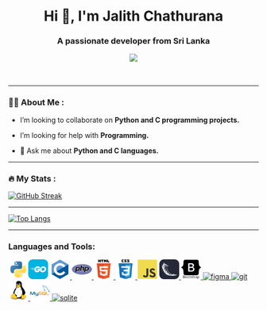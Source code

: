 <h1 align="center">Hi 👋, I'm Jalith Chathurana</h1>

<h3 align="center">A passionate developer from Sri Lanka</h3>

<div id="header" align="center">
  <img src="https://media.giphy.com/media/M9gbBd9nbDrOTu1Mqx/giphy.gif" width="100"/>
</div>

<p align="center"><img src="https://komarev.com/ghpvc/?username=Jalithc&style=flat-square&color=blue" alt=""/></p>

<p align="left"></p>

---

### :woman_technologist: About Me :
-  I’m looking to collaborate on **Python and C programming projects.**

-  I’m looking for help with **Programming.**

- 💬 Ask me about **Python and C languages.**

<p align="left">
</p>

---

### :fire: My Stats :
[![GitHub Streak](https://github-readme-streak-stats.herokuapp.com?user=Jalithc&theme=dark)](https://git.io/streak-stats)

---

[![Top Langs](https://github-readme-stats.vercel.app/api/top-langs/?username=Jalithc&layout=compact&theme=vision-friendly-dark)](https://github.com/anuraghazra/github-readme-stats)

---

<h3 align="left">Languages and Tools:</h3>
<p align="left"> <img src="https://raw.githubusercontent.com/devicons/devicon/master/icons/python/python-original.svg" alt="python" width="40" height="40"/><img src="https://github.com/tandpfun/skill-icons/blob/main/icons/GoLang.svg" alt="python" width="40" height="40"/> <a href="https://www.cprogramming.com/" target="_blank" rel="noreferrer"> <img src="https://raw.githubusercontent.com/devicons/devicon/master/icons/c/c-original.svg" alt="c" width="40" height="40"/> <img src="https://github.com/devicons/devicon/blob/6910f0503efdd315c8f9b858234310c06e04d9c0/icons/php/php-original.svg" alt="bootstrap" width="40" height="40"/a> <img src="https://raw.githubusercontent.com/devicons/devicon/master/icons/html5/html5-original-wordmark.svg" alt="html5" width="40" height="40"/> <a href="https://www.w3schools.com/css/" target="_blank" rel="noreferrer"> <img src="https://raw.githubusercontent.com/devicons/devicon/master/icons/css3/css3-original-wordmark.svg" alt="css3" width="40" height="40"/> </a><a href="https://developer.mozilla.org/en-US/docs/Web/JavaScript" target="_blank" rel="noreferrer"> <a href="https://www.w3.org/html/" target="_blank" rel="noreferrer"> </a> <img src="https://raw.githubusercontent.com/devicons/devicon/master/icons/javascript/javascript-original.svg" alt="javascript" width="40" height="40"/> </a> <a href="[https://getbootstrap.com](https://github.com/tandpfun/skill-icons/blob/main/icons/Bootstrap.svg)" target="_blank" rel="noreferrer">   <img src="https://github.com/tandpfun/skill-icons/blob/main/icons/Flask-Dark.svg" alt="bootstrap" width="40" height="40"/>  
<img src="https://raw.githubusercontent.com/devicons/devicon/master/icons/bootstrap/bootstrap-plain-wordmark.svg" alt="bootstrap" width="40" height="40"/>
  <a  <img src="https://raw.githubusercontent.com/devicons/devicon/master/icons/c/c-original.svg" alt="c" width="40" height="40"/> </a>  <a href="https://www.figma.com/" target="_blank" rel="noreferrer"> <img src="https://www.vectorlogo.zone/logos/figma/figma-icon.svg" alt="figma" width="40" height="40"/> </a> <a href="https://flask.palletsprojects.com/" target="_blank" rel="noreferrer"> </a> <a href="https://git-scm.com/" target="_blank" rel="noreferrer"> <img src="https://www.vectorlogo.zone/logos/git-scm/git-scm-icon.svg" alt="git" width="40" height="40"/> </a>  <a href="https://www.linux.org/" target="_blank" rel="noreferrer"> <img src="https://raw.githubusercontent.com/devicons/devicon/master/icons/linux/linux-original.svg" alt="linux" width="40" height="40"/> </a> <a href="https://www.mysql.com/" target="_blank" rel="noreferrer"> 
  <img src="https://raw.githubusercontent.com/devicons/devicon/master/icons/mysql/mysql-original-wordmark.svg" alt="mysql" width="40" height="40"/> </a> <a href="https://www.python.org" target="_blank" rel="noreferrer">  </a> <a href="https://www.sqlite.org/" target="_blank" rel="noreferrer"> <img src="https://www.vectorlogo.zone/logos/sqlite/sqlite-icon.svg" alt="sqlite" width="40" height="40"/> </a> </p> 
